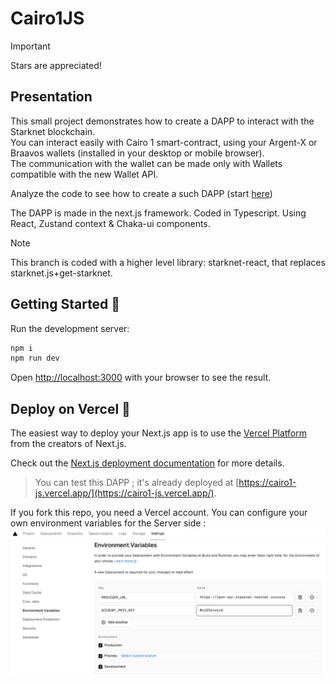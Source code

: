 # Cairo1JS

> [!IMPORTANT]
> Stars are appreciated!

## Presentation

This small project demonstrates how to create a DAPP to interact with the Starknet blockchain.  
You can interact easily with Cairo 1 smart-contract, using your Argent-X or Braavos wallets (installed in your desktop or mobile browser).  
The communication with the wallet can be made only with Wallets compatible with the new Wallet API.

Analyze the code to see how to create a such DAPP (start [here]([src/app/page.tsx](https://github.com/PhilippeR26/Cairo1JS/blob/starknet-react/src/app/(site)/page.tsx)))  

The DAPP is made in the next.js framework. Coded in Typescript. Using React, Zustand context & Chaka-ui components.

> [!NOTE]
> This branch is coded with a higher level library: starknet-react, that replaces starknet.js+get-starknet.

## Getting Started 🚀

Run the development server:

```bash
npm i
npm run dev
```

Open [http://localhost:3000](http://localhost:3000) with your browser to see the result.  

## Deploy on Vercel 🎊

The easiest way to deploy your Next.js app is to use the [Vercel Platform](https://vercel.com/new?utm_medium=default-template&filter=next.js&utm_source=create-next-app&utm_campaign=create-next-app-readme) from the creators of Next.js.

Check out the [Next.js deployment documentation](https://nextjs.org/docs/deployment) for more details.

> You can test this DAPP ; it's already deployed at [https://cairo1-js.vercel.app/](https://cairo1-js.vercel.app/).

If you fork this repo, you need a Vercel account. You can configure your own environment variables for the Server side :  
![](./Images/vercelEnv.png)
